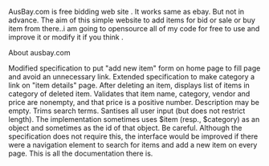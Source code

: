 AusBay.com is free  bidding web site . It works same as ebay. But not in advance. The aim of this simple website to add items for bid or sale or buy item from there..i am going to opensource all of my code for free to use and improve it or modify it if you think .

About  ausbay.com


Modified specification to put "add new item" form on home page to fill page
and avoid an unnecessary link.
Extended specification to make category a link on "item details" page.
After deleting an item, displays list of items in category of deleted item.
Validates that item name, category, vendor and price are nonempty,
and that price is a positive number.  Description may be empty.
Trims search terms.
Santises all user input (but does not restrict length).
The implementation sometimes uses $item (resp., $category) as an object
and sometimes as the id of that object.  Be careful.
Although the specification does not require this, the interface would be
improved if there were a navigation element to search for items and add
a new item on every page.
This is all the documentation there is.
